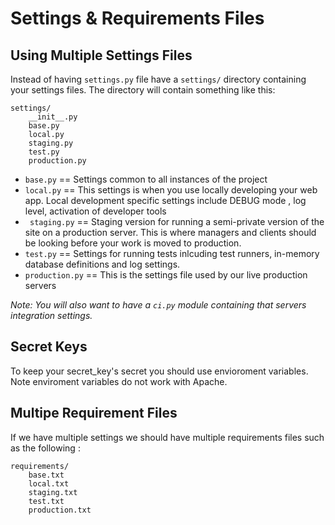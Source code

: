 # Settings & Requirements Files

## Using Multiple Settings Files

Instead of having `settings.py` file have a `settings/` directory containing your settings files. The directory will contain something like this:

```
settings/
    __init__.py
    base.py
    local.py
    staging.py
    test.py
    production.py
```

- `base.py` == Settings common to all instances of the project
- `local.py` == This settings is when you use locally developing your web app. Local development specific settings include DEBUG mode , log level, activation of developer tools 
- ` staging.py` == Staging version for running a semi-private version of the site on a production server. This is where managers and clients should be looking before your work is moved to production.
- `test.py` == Settings for running tests inlcuding test runners, in-memory database definitions and log settings.
- `production.py` == This is the settings file used by our live production servers 

*Note: You will also want to have a `ci.py` module containing that servers integration settings.*

## Secret Keys

To keep your secret_key's secret you should use envioroment variables. Note enviroment variables do not work with Apache.

## Multipe Requirement Files

If we have multiple settings we should have multiple requirements files such as the following :

```
requirements/
    base.txt
    local.txt
    staging.txt
    test.txt
    production.txt
```



